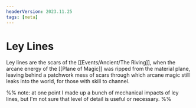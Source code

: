 ```yaml
---
headerVersion: 2023.11.25
tags: [meta]
---
```

# Ley Lines

Ley lines are the scars of the [[Events/Ancient/The Riving]], when the arcane energy of the [[Plane of Magic]] was ripped from the material plane, leaving behind a patchwork mess of scars through which arcane magic still leaks into the world, for those with skill to channel. 

%% note: at one point I made up a bunch of mechanical impacts of ley lines, but I'm not sure that level of detail is useful or necessary. %%